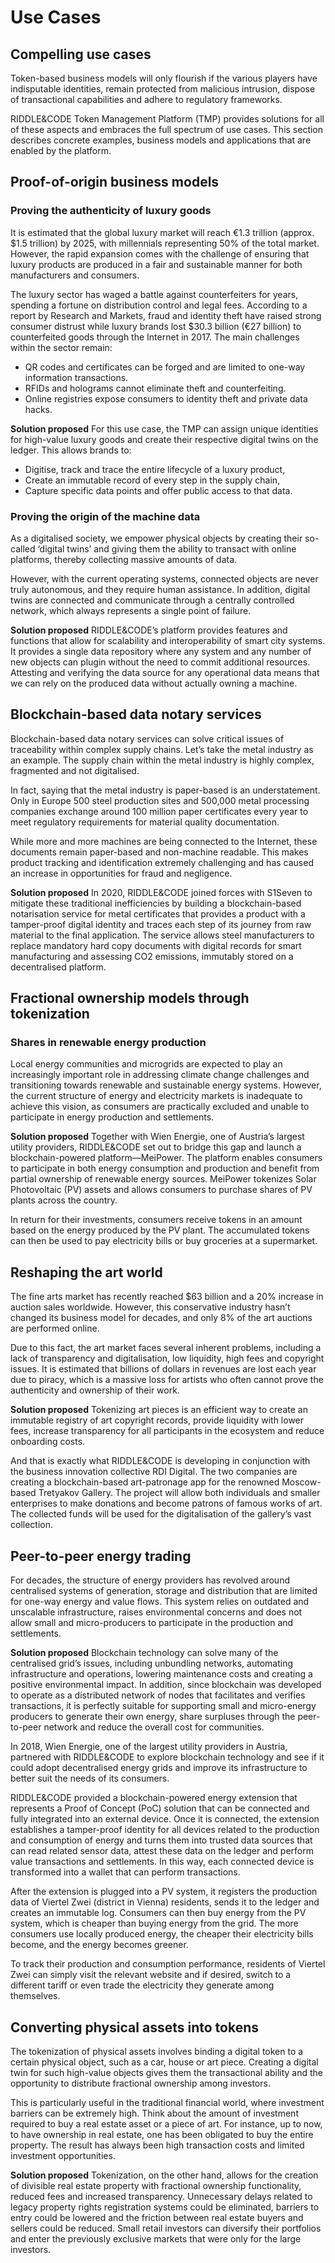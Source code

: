 # Use Cases

## Compelling use cases

Token-based business models will only flourish if the various players have indisputable identities, remain protected from malicious intrusion, dispose of transactional capabilities and adhere to regulatory frameworks.

RIDDLE&CODE Token Management Platform (TMP) provides solutions for all of these aspects and embraces the full spectrum of use cases. This section describes concrete examples, business models and applications that are enabled by the platform.


## Proof-of-origin business models

### Proving the authenticity of luxury goods
It is estimated that the global luxury market will reach €1.3 trillion (approx. $1.5 trillion) by 2025, with millennials representing 50% of the total market. However, the rapid expansion comes with the challenge of ensuring that luxury products are produced in a fair and sustainable manner for both manufacturers and consumers.

The luxury sector has waged a battle against counterfeiters for years, spending a fortune on distribution control and legal fees. According to a report by Research and Markets, fraud and identity theft have raised strong consumer distrust while luxury brands lost $30.3 billion (€27 billion) to counterfeited goods through the Internet in 2017. The main challenges within the sector remain:
* QR codes and certificates can be forged and are limited to one-way information transactions.
* RFIDs and holograms cannot eliminate theft and counterfeiting.
* Online registries expose consumers to identity theft and private data hacks.

**Solution proposed**
For this use case, the TMP can assign unique identities for high-value luxury goods and create their respective digital twins on the ledger. This allows brands to:

* Digitise, track and trace the entire lifecycle of a luxury product,
* Create an immutable record of every step in the supply chain,
* Capture specific data points and offer public access to that data.


### Proving the origin of the machine data
As a digitalised society, we empower physical objects by creating their so-called ‘digital twins’ and giving them the ability to transact with online platforms, thereby collecting massive amounts of data.

However, with the current operating systems, connected objects are never truly autonomous, and they require human assistance. In addition, digital twins are connected and communicate through a centrally controlled network, which always represents a single point of failure.

**Solution proposed**
RIDDLE&CODE’s platform provides features and functions that allow for scalability and interoperability of smart city systems. It provides a single data repository where any system and any number of new objects can plugin without the need to commit additional resources. Attesting and verifying the data source for any operational data means that we can rely on the produced data without actually owning a machine.


## Blockchain-based data notary services
Blockchain-based data notary services can solve critical issues of traceability within complex supply chains. Let’s take the metal industry as an example. The supply chain within the metal industry is highly complex, fragmented and not digitalised.

In fact, saying that the metal industry is paper-based is an understatement. Only in Europe 500 steel production sites and 500,000 metal processing companies exchange around 100 million paper certificates every year to meet regulatory requirements for material quality documentation.

While more and more machines are being connected to the Internet, these documents remain paper-based and non-machine readable. This makes product tracking and identification extremely challenging and has caused an increase in opportunities for fraud and negligence.

**Solution proposed**
In 2020, RIDDLE&CODE joined forces with S1Seven to mitigate these traditional inefficiencies by building a blockchain-based notarisation service for metal certificates that provides a product with a tamper-proof digital identity and traces each step of its journey from raw material to the final application. The service allows steel manufacturers to replace mandatory hard copy documents with digital records for smart manufacturing and assessing CO2 emissions, immutably stored on a decentralised platform.


## Fractional ownership models through tokenization

### Shares in renewable energy production
Local energy communities and microgrids are expected to play an increasingly important role in addressing climate change challenges and transitioning towards renewable and sustainable energy systems. However, the current structure of energy and electricity markets is inadequate to achieve this vision, as consumers are practically excluded and unable to participate in energy production and settlements.

**Solution proposed**
Together with Wien Energie, one of Austria’s largest utility providers, RIDDLE&CODE set out to bridge this gap and launch a blockchain-powered platform—MeiPower. The platform enables consumers to participate in both energy consumption and production and benefit from partial ownership of renewable energy sources. MeiPower tokenizes Solar Photovoltaic (PV) assets and allows consumers to purchase shares of PV plants across the country.

In return for their investments, consumers receive tokens in an amount based on the energy produced by the PV plant. The accumulated tokens can then be used to pay electricity bills or buy groceries at a supermarket.


## Reshaping the art world
The fine arts market has recently reached $63 billion and a 20% increase in auction sales worldwide. However, this conservative industry hasn’t changed its business model for decades, and only 8% of the art auctions are performed online.

Due to this fact, the art market faces several inherent problems, including a lack of transparency and digitalisation, low liquidity, high fees and copyright issues. It is estimated that billions of dollars in revenues are lost each year due to piracy, which is a massive loss for artists who often cannot prove the authenticity and ownership of their work.

**Solution proposed**
Tokenizing art pieces is an efficient way to create an immutable registry of art copyright records, provide liquidity with lower fees, increase transparency for all participants in the ecosystem and reduce onboarding costs.

And that is exactly what RIDDLE&CODE is developing in conjunction with the business innovation collective RDI Digital. The two companies are creating a blockchain-based art-patronage app for the renowned Moscow-based Tretyakov Gallery. The project will allow both individuals and smaller enterprises to make donations and become patrons of famous works of art. The collected funds will be used for the digitalisation of the gallery’s vast collection.


## Peer-to-peer energy trading
For decades, the structure of energy providers has revolved around centralised systems of generation, storage and distribution that are limited for one-way energy and value flows. This system relies on outdated and unscalable infrastructure, raises environmental concerns and does not allow small and micro-producers to participate in the production and settlements.

**Solution proposed**
Blockchain technology can solve many of the centralised grid’s issues, including unbundling networks, automating infrastructure and operations, lowering maintenance costs and creating a positive environmental impact. In addition, since blockchain was developed to operate as a distributed network of nodes that facilitates and verifies transactions, it is perfectly suitable for supporting small and micro-energy producers to generate their own energy, share surpluses through the peer-to-peer network and reduce the overall cost for communities.

In 2018, Wien Energie, one of the largest utility providers in Austria, partnered with RIDDLE&CODE to explore blockchain technology and see if it could adopt decentralised energy grids and improve its infrastructure to better suit the needs of its consumers.

RIDDLE&CODE provided a blockchain-powered energy extension that represents a Proof of Concept (PoC) solution that can be connected and fully integrated into an external device. Once it is connected, the extension establishes a tamper-proof identity for all devices related to the production and consumption of energy and turns them into trusted data sources that can read related sensor data, attest these data on the ledger and perform value transactions and settlements. In this way, each connected device is transformed into a wallet that can perform transactions.

After the extension is plugged into a PV system, it registers the production data of Viertel Zwei (district in Vienna) residents, sends it to the ledger and creates an immutable log. Consumers can then buy energy from the PV system, which is cheaper than buying energy from the grid. The more consumers use locally produced energy, the cheaper their electricity bills become, and the energy becomes greener.

To track their production and consumption performance, residents of Viertel Zwei can simply visit the relevant website and if desired, switch to a different tariff or even trade the electricity they generate among themselves.


## Converting physical assets into tokens
The tokenization of physical assets involves binding a digital token to a certain physical object, such as a car, house or art piece. Creating a digital twin for such high-value objects gives them the transactional ability and the opportunity to distribute fractional ownership among investors.

This is particularly useful in the traditional financial world, where investment barriers can be extremely high. Think about the amount of investment required to buy a real estate asset or a piece of art. For instance, up to now, to have ownership in real estate, one has been obligated to buy the entire property. The result has always been high transaction costs and limited investment opportunities.

**Solution proposed**
Tokenization, on the other hand, allows for the creation of divisible real estate property with fractional ownership functionality, reduced fees and increased transparency. Unnecessary delays related to legacy property rights registration systems could be eliminated, barriers to entry could be lowered and the friction between real estate buyers and sellers could be reduced. Small retail investors can diversify their portfolios and enter the previously exclusive markets that were only for the large investors.